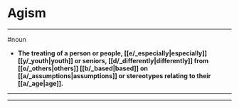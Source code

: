 # Agism
---
#noun
- **The treating of a person or people, [[e/_especially|especially]] [[y/_youth|youth]] or seniors, [[d/_differently|differently]] from [[o/_others|others]] [[b/_based|based]] on [[a/_assumptions|assumptions]] or stereotypes relating to their [[a/_age|age]].**
---
---
